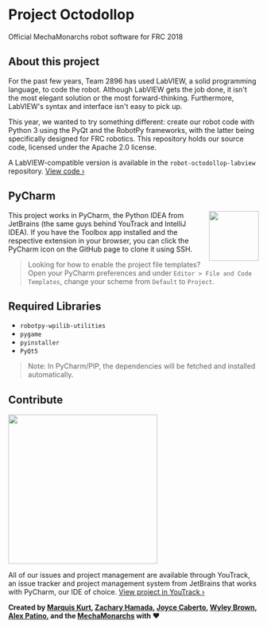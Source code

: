 # Project Octodollop
Official MechaMonarchs robot software for FRC 2018

## About this project
For the past few years, Team 2896 has used LabVIEW, a solid programming language, to code the robot. Although LabVIEW gets the job done, it isn't the most elegant solution or the most forward-thinking. Furthermore, LabVIEW's syntax and interface isn't easy to pick up.

This year, we wanted to try something different: create our robot code with Python 3 using the PyQt and the RobotPy frameworks, with the latter being specifically designed for FRC robotics. This repository holds our source code, licensed under the Apache 2.0 license.

A LabVIEW-compatible version is available in the `robot-octodollop-labview` repository. [View code &rsaquo;](http://www.github.com/dmsmechamonarchs2896/robot-octodollop-labview)

## PyCharm
[<img src = "https://d3nmt5vlzunoa1.cloudfront.net/pycharm/files/2015/12/PyCharm_400x400_Twitter_logo_white.png" width = "100px" align = "right" />](http://www.jetbrains.com/pycharm/)

This project works in PyCharm, the Python IDEA from JetBrains (the same guys behind YouTrack and IntelliJ IDEA). If you have the Toolbox app installed and the respective extension in your browser, you can click the PyCharm icon on the GitHub page to clone it using SSH.

> Looking for how to enable the project file templates? Open your PyCharm preferences and under `Editor > File and Code Templates`, change your scheme from `Default` to `Project`.

## Required Libraries
* `robotpy-wpilib-utilities`
* `pygame`
* `pyinstaller`
* `PyQt5`

> Note: In PyCharm/PIP, the dependencies will be fetched and installed automatically.

## Contribute
[<img src = "https://github.com/dmsmechamonarchs2896/robot-octodollop/raw/master/ytbanner.png" width = "300px" padding = "16px"/>](https://marquiskurt.myjetbrains.com/youtrack/issues?q=project:%20Octodollop)

All of our issues and project management are available through YouTrack, an issue tracker and project management system from JetBrains that works with PyCharm, our IDE of choice. [View project in YouTrack &rsaquo;](https://marquiskurt.myjetbrains.com/youtrack/issues?q=project:%20Octodollop)


**Created by [Marquis Kurt](http://www.github.com/alicerunsonfedora), [Zachary Hamada](http://www.github.com/Zachary2896), [Joyce Caberto](http://www.github.com/joycie-smile), [Wyley Brown](http://www.github.com/brown96701), [Alex Patino](http://www.github.com/aerdnaxelA), and the [MechaMonarchs](http://www.github.com/dmsmechamonarchs2896) with ❤️**
